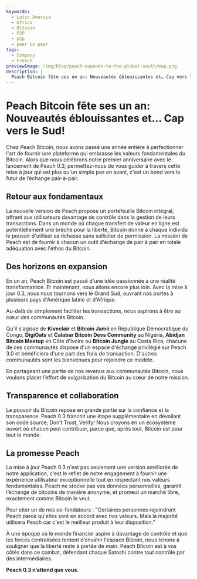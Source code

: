 ```yaml
---
keywords:
  - Latin America
  - Africa
  - Bitcoin
  - P2P
  - p2p
  - peer to peer
tags:
  - Company
  - French
previewImage: /img/blog/peach-expands-to-the-global-south/map.png
description: |
  Peach Bitcoin fête ses un an: Nouveautés éblouissantes et… Cap vers le Sud!
---
```


# Peach Bitcoin fête ses un an: Nouveautés éblouissantes et… Cap vers le Sud!
Chez Peach Bitcoin, nous avons passé une année entière à perfectionner l'art de fournir une plateforme qui embrasse les valeurs fondamentales du Bitcoin. Alors que nous célébrons notre premier anniversaire avec le lancement de Peach 0.3, permettez-nous de vous guider à travers cette mise à jour qui est plus qu'un simple pas en avant, c'est un bond vers le futur de l’échange pair-à-pair.

## Retour aux fondamentaux
La nouvelle version de Peach propose un portefeuille Bitcoin intégral, offrant aux utilisateurs davantage de contrôle dans la gestion de leurs transactions. Dans un monde où chaque transfert de valeur en ligne est potentiellement une brèche pour la liberté, Bitcoin donne à chaque individu le pouvoir d'utiliser sa richesse sans solliciter de permission. La mission de Peach est de fournir à chacun un outil d'échange de pair à pair en totale adéquation avec l'éthos du Bitcoin.

## Des horizons en expansion 
En un an, Peach Bitcoin est passé d'une idée passionnée à une réalité transformatrice. Et maintenant, nous allons encore plus loin. Avec la mise à jour 0.3, nous nous tournons vers le Grand Sud, ouvrant nos portes à plusieurs pays d'Amérique latine et d'Afrique. 

Au-delà de simplement faciliter les transactions, nous aspirons à être au cœur des communautés Bitcoin. 

Qu'il s'agisse de **Kiveclair** et **Bitcoin Jamii** en République Démocratique du Congo, **DigiOats** et **Calabar Bitcoin Devs Community** au Nigéria, **Abidjan Bitcoin Meetup** en Côte d'Ivoire ou **Bitcoin Jungle** au Costa Rica, chacune de ces communautés dispose d'un espace d'échange privilégié sur Peach 3.0 et bénéficiera d'une part des frais de transaction. D'autres communautés sont les bienvenues pour rejoindre ce modèle. 

En partageant une partie de nos revenus aux communautés Bitcoin, nous voulons placer l’effort de vulgarisation du Bitcoin au cœur de notre mission. 

## Transparence et collaboration
Le pouvoir du Bitcoin repose en grande partie sur la confiance et la transparence. Peach 0.3 franchit une étape supplémentaire en dévoilant son code source; Don’t Trust, Verify! Nous croyons en un écosystème ouvert où chacun peut contribuer, parce que, après tout, Bitcoin est pour tout le monde.

## La promesse Peach
La mise à jour Peach 0.3 n'est pas seulement une version améliorée de notre application, c'est le reflet de notre engagement à fournir une expérience utilisateur exceptionnelle tout en respectant nos valeurs fondamentales. Peach ne stocke pas vos données personnelles, garantit l’échange de bitcoins de manière anonyme, et promeut un marché libre, exactement comme Bitcoin le veut.

Pour citer un de nos co-fondateurs : "Certaines personnes rejoindront Peach parce qu'elles sont en accord avec nos valeurs. Mais la majorité utilisera Peach car c'est le meilleur produit à leur disposition."

À une époque où le monde financier aspire à davantage de contrôle et que les forces centralisées tentent d’envahir l'espace Bitcoin, nous tenons à souligner que la liberté reste à portée de main. Peach Bitcoin est à vos côtés dans ce combat, défendant chaque Satoshi contre tout contrôle par des intermédiaires.

**Peach 0.3 n’attend que vous.**
